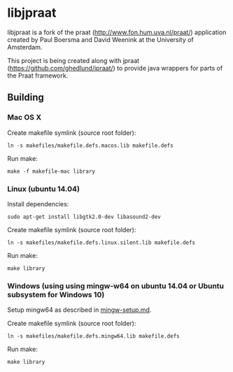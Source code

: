 # libjpraat

libjpraat is a fork of the praat (http://www.fon.hum.uva.nl/praat/) application created by Paul Boersma and David Weenink at the University of Amsterdam.

This project is being created along with jpraat (https://github.com/ghedlund/jpraat/) to provide java wrappers for parts of the Praat framework.

## Building

### Mac OS X

Create makefile symlink (source root folder):

```ln -s makefiles/makefile.defs.macos.lib makefile.defs```

Run make:

```make -f makefile-mac library```

### Linux (ubuntu 14.04)

Install dependencies:

```sudo apt-get install libgtk2.0-dev libasound2-dev```

Create makefile symlink (source root folder):

```ln -s makefiles/makefile.defs.linux.silent.lib makefile.defs```

Run make:

```make library```

### Windows (using using mingw-w64 on ubuntu 14.04 or Ubuntu subsystem for Windows 10)

Setup mingw64 as described in [mingw-setup.md](./mingw-setup.md).

Create makefile symlink (source root folder):

```ln -s makefiles/makefile.defs.mingw64.lib makefile.defs```

Run make:

```make library```
